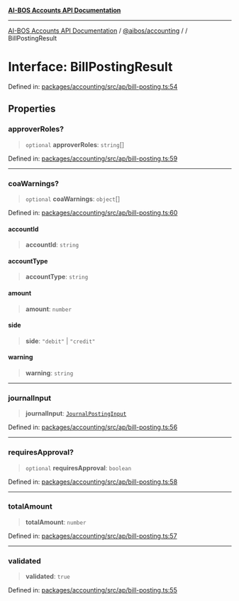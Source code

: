 [**AI-BOS Accounts API Documentation**](../../../README.md)

***

[AI-BOS Accounts API Documentation](../../../README.md) / [@aibos/accounting](../README.md) / [](../README.md) / BillPostingResult

# Interface: BillPostingResult

Defined in: [packages/accounting/src/ap/bill-posting.ts:54](https://github.com/pohlai88/accounts/blob/48103fb36d28b2b9bfb33472b6de2f719773cde9/packages/accounting/src/ap/bill-posting.ts#L54)

## Properties

### approverRoles?

> `optional` **approverRoles**: `string`[]

Defined in: [packages/accounting/src/ap/bill-posting.ts:59](https://github.com/pohlai88/accounts/blob/48103fb36d28b2b9bfb33472b6de2f719773cde9/packages/accounting/src/ap/bill-posting.ts#L59)

***

### coaWarnings?

> `optional` **coaWarnings**: `object`[]

Defined in: [packages/accounting/src/ap/bill-posting.ts:60](https://github.com/pohlai88/accounts/blob/48103fb36d28b2b9bfb33472b6de2f719773cde9/packages/accounting/src/ap/bill-posting.ts#L60)

#### accountId

> **accountId**: `string`

#### accountType

> **accountType**: `string`

#### amount

> **amount**: `number`

#### side

> **side**: `"debit"` \| `"credit"`

#### warning

> **warning**: `string`

***

### journalInput

> **journalInput**: [`JournalPostingInput`](../posting/interfaces/JournalPostingInput.md)

Defined in: [packages/accounting/src/ap/bill-posting.ts:56](https://github.com/pohlai88/accounts/blob/48103fb36d28b2b9bfb33472b6de2f719773cde9/packages/accounting/src/ap/bill-posting.ts#L56)

***

### requiresApproval?

> `optional` **requiresApproval**: `boolean`

Defined in: [packages/accounting/src/ap/bill-posting.ts:58](https://github.com/pohlai88/accounts/blob/48103fb36d28b2b9bfb33472b6de2f719773cde9/packages/accounting/src/ap/bill-posting.ts#L58)

***

### totalAmount

> **totalAmount**: `number`

Defined in: [packages/accounting/src/ap/bill-posting.ts:57](https://github.com/pohlai88/accounts/blob/48103fb36d28b2b9bfb33472b6de2f719773cde9/packages/accounting/src/ap/bill-posting.ts#L57)

***

### validated

> **validated**: `true`

Defined in: [packages/accounting/src/ap/bill-posting.ts:55](https://github.com/pohlai88/accounts/blob/48103fb36d28b2b9bfb33472b6de2f719773cde9/packages/accounting/src/ap/bill-posting.ts#L55)
